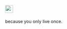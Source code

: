 # <img src="https://github.com/laxyapahuja/serum/blob/master/media/serum-logo-with-text.png" height="25px">
because you only live once.
